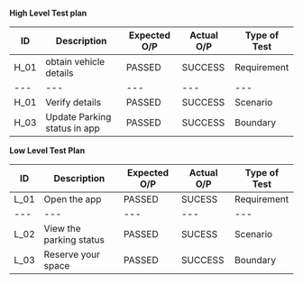 **High Level Test plan**

| **ID** | **Description** | **Expected O/P** | **Actual O/P** | **Type of Test** |
| --- | --- | --- | --- | --- |
| H\_01 | obtain vehicle details | PASSED | SUCCESS | Requirement |
| --- | --- | --- | --- | --- |
| H\_01 | Verify details | PASSED | SUCCESS | Scenario |
| H\_03 | Update Parking status in app | PASSED | SUCCESS | Boundary |

**Low Level Test Plan**

| **ID** | **Description** | **Expected O/P** | **Actual O/P** | **Type of Test** |
| --- | --- | --- | --- | --- |
| L\_01 | Open the app | PASSED | SUCESS | Requirement |
| --- | --- | --- | --- | --- |
| L\_02 | View the parking status | PASSED | SUCESS | Scenario |
| L\_03 | Reserve your space | PASSED | SUCCESS | Boundary |
